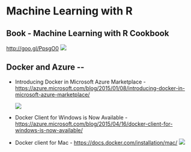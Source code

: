 Machine Learning with R
====

## Book - Machine Learning with R Cookbook 
http://goo.gl/PpsgO0
![](http://techbus.safaribooksonline.com/static/201506-7962-techbus/images/9781783982042/9781783982042_s.jpg)

## Docker and Azure -- 
- Introducing Docker in Microsoft Azure Marketplace  -https://azure.microsoft.com/blog/2015/01/08/introducing-docker-in-microsoft-azure-marketplace/

	![](https://www.google.com/webpagethumbnail?c=41&r=4&s=300&d=https://azure.microsoft.com/blog/2015/01/08/introducing-docker-in-microsoft-azure-marketplace/&a=AIYkKU9E8bGErlme0PrkPPFkt7Ldxkulrw)

- Docker Client for Windows is Now Available - https://azure.microsoft.com/blog/2015/04/16/docker-client-for-windows-is-now-available/
- Docker client for Mac - https://docs.docker.com/installation/mac/ ![](https://www.google.com/webpagethumbnail?c=41&r=4&s=300&d=https://docs.docker.com/installation/mac/&a=AIYkKU8pr3BCR2XBP1jF1tYgXIkdPZu6mQ)